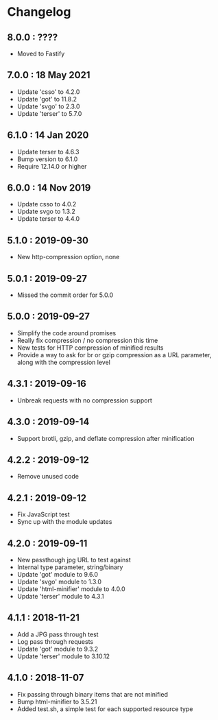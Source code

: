 # Changelog

## 8.0.0 : ????
- Moved to Fastify


## 7.0.0 : 18 May 2021
- Update 'csso' to 4.2.0
- Update 'got' to 11.8.2
- Update 'svgo' to 2.3.0
- Update 'terser' to 5.7.0

## 6.1.0 : 14 Jan 2020
- Update terser to 4.6.3
- Bump version to 6.1.0
- Require 12.14.0 or higher

## 6.0.0 : 14 Nov 2019
- Update csso to 4.0.2
- Update svgo to 1.3.2
- Update terser to 4.4.0

## 5.1.0 : 2019-09-30
- New http-compression option, none

## 5.0.1 : 2019-09-27
- Missed the commit order for 5.0.0

## 5.0.0 : 2019-09-27
- Simplify the code around promises
- Really fix compression / no compression this time
- New tests for HTTP compression of minified results
- Provide a way to ask for br or gzip compression as a URL parameter, along with the compression level

## 4.3.1 : 2019-09-16
- Unbreak requests with no compression support

## 4.3.0 : 2019-09-14
- Support brotli, gzip, and deflate compression after minification

## 4.2.2 : 2019-09-12
- Remove unused code

## 4.2.1 : 2019-09-12
- Fix JavaScript test
- Sync up with the module updates

## 4.2.0 : 2019-09-11
- New passthough jpg URL to test against
- Internal type parameter, string/binary
- Update 'got' module to 9.6.0
- Update 'svgo' module to 1.3.0
- Update 'html-minifier' module to 4.0.0
- Update 'terser' module to 4.3.1

## 4.1.1 : 2018-11-21
- Add a JPG pass through test
- Log pass through requests
- Update 'got' module to 9.3.2
- Update 'terser' module to 3.10.12

## 4.1.0 : 2018-11-07
- Fix passing through binary items that are not minified
- Bump html-minifier to 3.5.21
- Added test.sh, a simple test for each supported resource type
